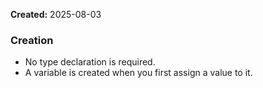 **Created:** 2025-08-03

### Creation
- No type declaration is required.
- A variable is created when you first assign a value to it.